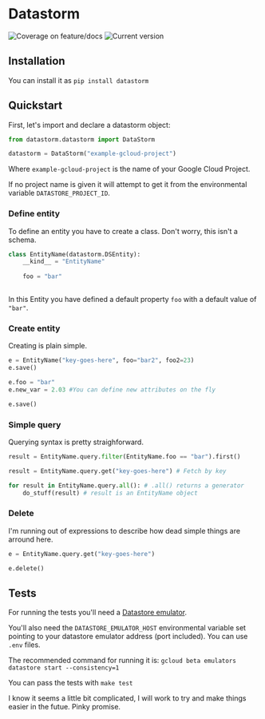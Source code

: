 # Datastorm

![Coverage on feature/docs](https://raw.githubusercontent.com/JavierLuna/datastorm/feature/docs/docs/_static/coverage.svg?sanitize=true)
![Current version](https://img.shields.io/badge/current%20version-0.0.0a1-blue.svg)

## Installation

You can install it as `pip install datastorm`

## Quickstart

First, let's import and declare a datastorm object:

```python
from datastorm.datastorm import DataStorm

datastorm = DataStorm("example-gcloud-project")
```
Where `example-gcloud-project` is the name of your Google Cloud Project.

If no project name is given it will attempt to get it from the environmental variable `DATASTORE_PROJECT_ID`.

### Define entity

To define an entity you have to create a class. Don't worry, this isn't a schema.

```python
class EntityName(datastorm.DSEntity): 
    __kind__ = "EntityName"
    
    foo = "bar"
    
```

In this Entity you have defined a default property `foo` with a default value of `"bar"`.
### Create entity
Creating is plain simple.

```python
e = EntityName("key-goes-here", foo="bar2", foo2=23)
e.save()

e.foo = "bar"
e.new_var = 2.03 #You can define new attributes on the fly

e.save()
```

### Simple query
Querying syntax is pretty straighforward.

```python
result = EntityName.query.filter(EntityName.foo == "bar").first()

result = EntityName.query.get("key-goes-here") # Fetch by key

for result in EntityName.query.all(): # .all() returns a generator
	do_stuff(result) # result is an EntityName object

```

### Delete
I'm running out of expressions to describe how dead simple things are arround here.

```python
e = EntityName.query.get("key-goes-here")

e.delete()
```

## Tests
For running the tests you'll need a [Datastore emulator](https://cloud.google.com/datastore/docs/tools/datastore-emulator).

You'll also need the `DATASTORE_EMULATOR_HOST` environmental variable set pointing to your datastore emulator address (port included). You can use `.env` files. 

The recommended command for running it is:
````gcloud beta emulators datastore start --consistency=1````

You can pass the tests with ````make test````

I know it seems a little bit complicated, I will work to try and make things easier in the futue. Pinky promise.
